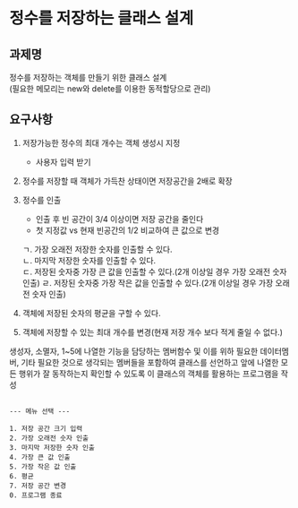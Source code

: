 # 정수를 저장하는 클래스 설계


## 과제명 
정수를 저장하는 객체를 만들기 위한 클래스 설계    
(필요한 메모리는 new와 delete를 이용한 동적할당으로 관리)




## 요구사항 

1. 저장가능한 정수의 최대 개수는 객체 생성시 지정
    * 사용자 입력 받기 

2. 정수를 저장할 때 객체가 가득찬 상태이면 저장공간을 2배로 확장 

3. 정수를 인출   
    * 인출 후 빈 공간이 3/4 이상이면 저장 공간을 줄인다
    * 첫 지정값 vs 현재 빈공간의 1/2 비교하여 큰 값으로 변경

    ㄱ. 가장 오래전 저장한 숫자를 인출할 수 있다.  
    ㄴ. 마지막 저장한 숫자를 인출할 수 있다.  
    ㄷ. 저장된 숫자중 가장 큰 값을 인출할 수 있다.(2개 이상일 경우 가장 오래전 숫자 인출)
    ㄹ. 저장된 숫자중 가장 작은 값을 인출할 수 있다.(2개 이상일 경우 가장 오래전 숫자 인출)    

4. 객체에 저장된 숫자의 평균을 구할 수 있다.
5. 객체에 저장할 수 있는 최대 개수를 변경(현재 저장 개수 보다 적게 줄일 수 없다.)

생성자, 소멸자, 1~5에 나열한 기능을 담당하는 멤버함수 및 이를 위하 필요한 데이터멤버, 
기타 필요한 것으로 생각되는 멤버들을 포함하여 클래스를 선언하고 
앞에 나열한 모든 행위가 잘 동작하는지 확인할 수 있도록 이 클래스의 객체를 활용하는 프로그램을 작성


```

--- 메뉴 선택 ---

1. 저장 공간 크기 입력
2. 가장 오래전 숫자 인출
3. 마지막 저장한 숫자 인출
4. 가장 큰 값 인출
5. 가장 작은 값 인출
6. 평균
7. 저장 공간 변경
0. 프로그램 종료 


```
